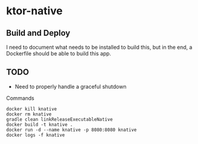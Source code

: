# ktor-native

## Build and Deploy
I need to document what needs to be installed to build this, but in the end, a Dockerfile should be able to build this app.

## TODO
* Need to properly handle a graceful shutdown

Commands
```
docker kill knative
docker rm knative
gradle clean linkReleaseExecutableNative
docker build -t knative .
docker run -d --name knative -p 8080:8080 knative
docker logs -f knative
```

